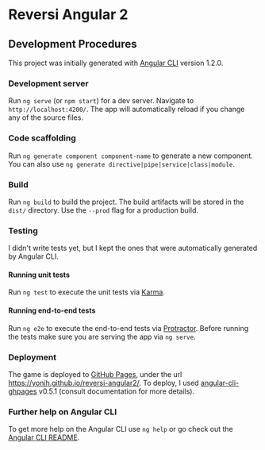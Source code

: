 # Reversi Angular 2

## Development Procedures

This project was initially generated with [Angular CLI](https://github.com/angular/angular-cli) version 1.2.0.

### Development server

Run `ng serve` (or `npm start`) for a dev server. Navigate to `http://localhost:4200/`. The app will automatically reload if you change any of the source files.

### Code scaffolding

Run `ng generate component component-name` to generate a new component. You can also use `ng generate directive|pipe|service|class|module`.

### Build

Run `ng build` to build the project. The build artifacts will be stored in the `dist/` directory. Use the `--prod` flag for a production build.

### Testing

I didn't write tests yet, but I kept the ones that were automatically generated by Angular CLI.

#### Running unit tests

Run `ng test` to execute the unit tests via [Karma](https://karma-runner.github.io).

#### Running end-to-end tests

Run `ng e2e` to execute the end-to-end tests via [Protractor](http://www.protractortest.org/).
Before running the tests make sure you are serving the app via `ng serve`.

### Deployment

The game is deployed to [GitHub Pages](https://pages.github.com/), under the url https://yonih.github.io/reversi-angular2/.
To deploy, I used [angular-cli-ghpages](https://github.com/angular-buch/angular-cli-ghpages) v0.5.1 (consult documentation for more details).

### Further help on Angular CLI

To get more help on the Angular CLI use `ng help` or go check out the [Angular CLI README](https://github.com/angular/angular-cli/blob/master/README.md).
